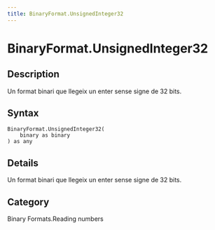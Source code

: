 ```yaml
---
title: BinaryFormat.UnsignedInteger32
---
```


# BinaryFormat.UnsignedInteger32


## Description

Un format binari que llegeix un enter sense signe de 32 bits.


## Syntax

```powerquery
BinaryFormat.UnsignedInteger32(
    binary as binary
) as any
```


## Details

Un format binari que llegeix un enter sense signe de 32 bits.



## Category
Binary Formats.Reading numbers
